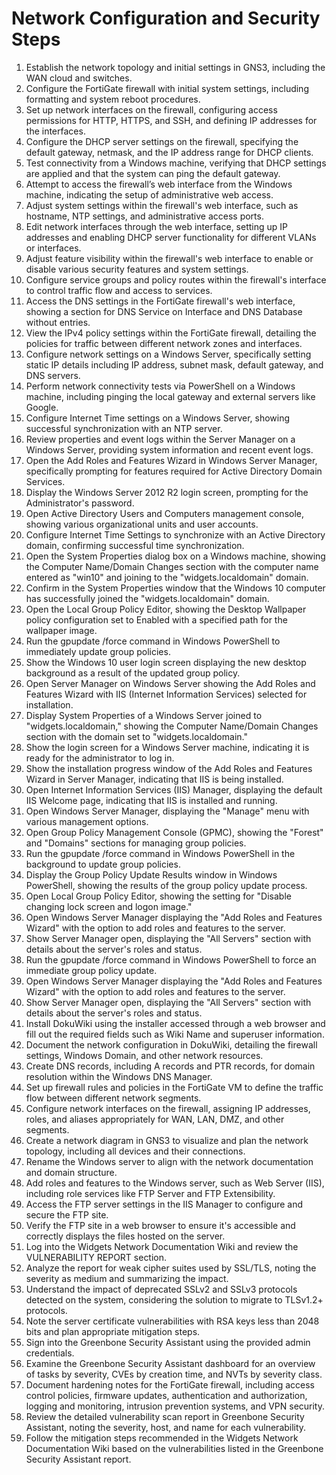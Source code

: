 # Network Configuration and Security Steps

1. Establish the network topology and initial settings in GNS3, including the WAN cloud and switches.
2. Configure the FortiGate firewall with initial system settings, including formatting and system reboot procedures.
3. Set up network interfaces on the firewall, configuring access permissions for HTTP, HTTPS, and SSH, and defining IP addresses for the interfaces.
4. Configure the DHCP server settings on the firewall, specifying the default gateway, netmask, and the IP address range for DHCP clients.
5. Test connectivity from a Windows machine, verifying that DHCP settings are applied and that the system can ping the default gateway.
6. Attempt to access the firewall’s web interface from the Windows machine, indicating the setup of administrative web access.
7. Adjust system settings within the firewall's web interface, such as hostname, NTP settings, and administrative access ports.
8. Edit network interfaces through the web interface, setting up IP addresses and enabling DHCP server functionality for different VLANs or interfaces.
9. Adjust feature visibility within the firewall's web interface to enable or disable various security features and system settings.
10. Configure service groups and policy routes within the firewall's interface to control traffic flow and access to services.
11. Access the DNS settings in the FortiGate firewall's web interface, showing a section for DNS Service on Interface and DNS Database without entries.
12. View the IPv4 policy settings within the FortiGate firewall, detailing the policies for traffic between different network zones and interfaces.
13. Configure network settings on a Windows Server, specifically setting static IP details including IP address, subnet mask, default gateway, and DNS servers.
14. Perform network connectivity tests via PowerShell on a Windows machine, including pinging the local gateway and external servers like Google.
15. Configure Internet Time settings on a Windows Server, showing successful synchronization with an NTP server.
16. Review properties and event logs within the Server Manager on a Windows Server, providing system information and recent event logs.
17. Open the Add Roles and Features Wizard in Windows Server Manager, specifically prompting for features required for Active Directory Domain Services.
18. Display the Windows Server 2012 R2 login screen, prompting for the Administrator's password.
19. Open Active Directory Users and Computers management console, showing various organizational units and user accounts.
20. Configure Internet Time Settings to synchronize with an Active Directory domain, confirming successful time synchronization.
21. Open the System Properties dialog box on a Windows machine, showing the Computer Name/Domain Changes section with the computer name entered as "win10" and joining to the "widgets.localdomain" domain.
22. Confirm in the System Properties window that the Windows 10 computer has successfully joined the "widgets.localdomain" domain.
23. Open the Local Group Policy Editor, showing the Desktop Wallpaper policy configuration set to Enabled with a specified path for the wallpaper image.
24. Run the gpupdate /force command in Windows PowerShell to immediately update group policies.
25. Show the Windows 10 user login screen displaying the new desktop background as a result of the updated group policy.
26. Open Server Manager on Windows Server showing the Add Roles and Features Wizard with IIS (Internet Information Services) selected for installation.
27. Display System Properties of a Windows Server joined to "widgets.localdomain," showing the Computer Name/Domain Changes section with the domain set to "widgets.localdomain."
28. Show the login screen for a Windows Server machine, indicating it is ready for the administrator to log in.
29. Show the installation progress window of the Add Roles and Features Wizard in Server Manager, indicating that IIS is being installed.
30. Open Internet Information Services (IIS) Manager, displaying the default IIS Welcome page, indicating that IIS is installed and running.
31. Open Windows Server Manager, displaying the "Manage" menu with various management options.
32. Open Group Policy Management Console (GPMC), showing the "Forest" and "Domains" sections for managing group policies.
33. Run the gpupdate /force command in Windows PowerShell in the background to update group policies.
34. Display the Group Policy Update Results window in Windows PowerShell, showing the results of the group policy update process.
35. Open Local Group Policy Editor, showing the setting for "Disable changing lock screen and logon image."
36. Open Windows Server Manager displaying the "Add Roles and Features Wizard" with the option to add roles and features to the server.
37. Show Server Manager open, displaying the "All Servers" section with details about the server's roles and status.
38. Run the gpupdate /force command in Windows PowerShell to force an immediate group policy update.
39. Open Windows Server Manager displaying the "Add Roles and Features Wizard" with the option to add roles and features to the server.
40. Show Server Manager open, displaying the "All Servers" section with details about the server's roles and status.
41. Install DokuWiki using the installer accessed through a web browser and fill out the required fields such as Wiki Name and superuser information.
42. Document the network configuration in DokuWiki, detailing the firewall settings, Windows Domain, and other network resources.
43. Create DNS records, including A records and PTR records, for domain resolution within the Windows DNS Manager.
44. Set up firewall rules and policies in the FortiGate VM to define the traffic flow between different network segments.
45. Configure network interfaces on the firewall, assigning IP addresses, roles, and aliases appropriately for WAN, LAN, DMZ, and other segments.
46. Create a network diagram in GNS3 to visualize and plan the network topology, including all devices and their connections.
47. Rename the Windows server to align with the network documentation and domain structure.
48. Add roles and features to the Windows server, such as Web Server (IIS), including role services like FTP Server and FTP Extensibility.
49. Access the FTP server settings in the IIS Manager to configure and secure the FTP site.
50. Verify the FTP site in a web browser to ensure it's accessible and correctly displays the files hosted on the server.
51. Log into the Widgets Network Documentation Wiki and review the VULNERABILITY REPORT section.
52. Analyze the report for weak cipher suites used by SSL/TLS, noting the severity as medium and summarizing the impact.
53. Understand the impact of deprecated SSLv2 and SSLv3 protocols detected on the system, considering the solution to migrate to TLSv1.2+ protocols.
54. Note the server certificate vulnerabilities with RSA keys less than 2048 bits and plan appropriate mitigation steps.
55. Sign into the Greenbone Security Assistant using the provided admin credentials.
56. Examine the Greenbone Security Assistant dashboard for an overview of tasks by severity, CVEs by creation time, and NVTs by severity class.
57. Document hardening notes for the FortiGate firewall, including access control policies, firmware updates, authentication and authorization, logging and monitoring, intrusion prevention systems, and VPN security.
58. Review the detailed vulnerability scan report in Greenbone Security Assistant, noting the severity, host, and name for each vulnerability.
59. Follow the mitigation steps recommended in the Widgets Network Documentation Wiki based on the vulnerabilities listed in the Greenbone Security Assistant report.
